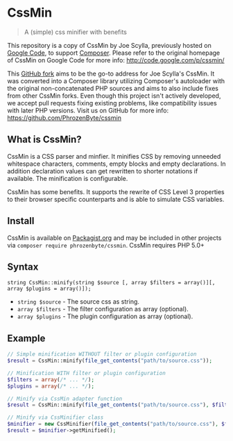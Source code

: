 CssMin
======

> A (simple) css minifier with benefits

This repository is a copy of CssMin by Joe Scylla, previously hosted on [Google Code](https://code.google.com/p/cssmin/), to support [Composer](https://getcomposer.org/). Please refer to the original homepage of CssMin on Google Code for more info: http://code.google.com/p/cssmin/

This [GitHub fork](https://github.com/PhrozenByte/cssmin) aims to be the go-to address for Joe Scylla's CssMin. It was converted into a Composer library utilizing Composer's autoloader with the original non-concatenated PHP sources and aims to also include fixes from other CssMin forks. Even though this project isn't actively developed, we accept pull requests fixing existing problems, like compatibility issues with later PHP versions. Visit us on GitHub for more info: https://github.com/PhrozenByte/cssmin

What is CssMin?
---------------

CssMin is a CSS parser and minfier. It minifies CSS by removing unneeded whitespace characters, comments, empty blocks and empty declarations. In addition declaration values can get rewritten to shorter notations if available. The minification is configurable.

CssMin has some benefits. It supports the rewrite of CSS Level 3 properties to their browser specific counterparts and is able to simulate CSS variables.

Install
-------

CssMin is available on [Packagist.org](https://packagist.org/packages/phrozenbyte/cssmin) and may be included in other projects via `composer require phrozenbyte/cssmin`. CssMin requires PHP 5.0+

Syntax
------

```
string CssMin::minify(string $source [, array $filters = array()][, array $plugins = array()]);
```

* `string $source` - The source css as string.
* `array $filters` - The filter configuration as array (optional).
* `array $plugins` - The plugin configuration as array (optional).

Example
-------

```php
// Simple minification WITHOUT filter or plugin configuration
$result = CssMin::minify(file_get_contents("path/to/source.css"));

// Minification WITH filter or plugin configuration
$filters = array(/* ... */);
$plugins = array(/* ... */);

// Minify via CssMin adapter function
$result = CssMin::minify(file_get_contents("path/to/source.css"), $filters, $plugins);

// Minify via CssMinifier class
$minifier = new CssMinifier(file_get_contents("path/to/source.css"), $filters, $plugins);
$result = $minifier->getMinified();
```
